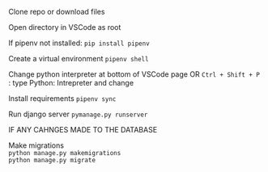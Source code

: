 Clone repo or download files

Open directory in VSCode as root

If pipenv not installed: `pip install pipenv`

Create a virtual environment 
`pipenv shell`

Change python interpreter at bottom of VSCode page OR
`Ctrl + Shift + P` : type Python: Intrepreter and change

Install requirements
`pipenv sync`

Run django server
`pymanage.py runserver`






IF ANY CAHNGES MADE TO THE DATABASE


Make migrations  
`python manage.py makemigrations`  
`python manage.py migrate`  

